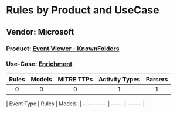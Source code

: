 Rules by Product and UseCase
============================
Vendor: Microsoft
-----------------
### Product: [Event Viewer - KnownFolders](../ds_microsoft_event_viewer_-_knownfolders.md)
### Use-Case: [Enrichment](../../../../UseCases/uc_enrichment.md)

| Rules | Models | MITRE TTPs | Activity Types | Parsers |
|:-----:|:------:|:----------:|:--------------:|:-------:|
|   0   |   0    |     0      |       1        |    1    |

| Event Type | Rules | Models || ---------- | ----- | ------ |
